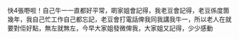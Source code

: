 快4張嘢啦！自己牛一一直都好平常，啲家姐會記得，我老豆會記得，老豆係度箇幾年，我自己忙工作自己都忘記，老豆會打電話俾我同我講我牛一，所以老人在就要對佢好點，無左就無左，今早大家姐發微俾我，大家姐又記得，少少感動
